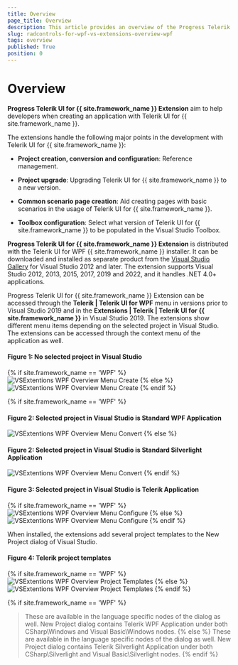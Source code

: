 ```yaml
---
title: Overview
page_title: Overview
description: This article provides an overview of the Progress Telerik UI for {{ site.framework_name }} Extension.
slug: radcontrols-for-wpf-vs-extensions-overview-wpf
tags: overview
published: True
position: 0
---
```


# Overview

__Progress Telerik UI for {{ site.framework_name }} Extension__ aim to help developers when creating an application with Telerik UI for {{ site.framework_name }}.

The extensions handle the following major points in the development with Telerik UI for {{ site.framework_name }}:

* __Project creation, conversion and configuration__: Reference management.

* __Project upgrade__: Upgrading Telerik UI for {{ site.framework_name }} to a new version.

* __Common scenario page creation__: Aid creating pages with basic scenarios in the usage of Telerik UI for {{ site.framework_name }}.

* __Toolbox configuration__: Select what version of Telerik UI for {{ site.framework_name }} to be populated in the Visual Studio Toolbox.

__Progress Telerik UI for {{ site.framework_name }} Extension__ is distributed with the Telerik UI for WPF {{ site.framework_name }} installer. It can be downloaded and installed as separate product from the [Visual Studio Gallery](https://marketplace.visualstudio.com/) for Visual Studio 2012 and later. The extension supports Visual Studio 2012, 2013, 2015, 2017, 2019 and 2022, and it handles .NET 4.0+ applications.

Progress Telerik UI for {{ site.framework_name }} Extension can be accessed through the __Telerik | Telerik UI for WPF__ menu in versions prior to Visual Studio 2019 and in the __Extensions | Telerik | Telerik UI for {{ site.framework_name }}__ in Visual Studio 2019. The extensions show  different menu items depending on the selected project in Visual Studio. The extensions can be accessed through the context menu of the application as well.

#### Figure 1: No selected project in Visual Studio
{% if site.framework_name == 'WPF' %}
![VSExtentions WPF Overview Menu Create](images/VSExtentions_WPF_OverviewMenuCreate.png)
{% else %}
![VSExtentions WPF Overview Menu Create](images/VSExtentions_SL_OverviewMenuCreate.png)
{% endif %}

{% if site.framework_name == 'WPF' %}
#### Figure 2: Selected project in Visual Studio is Standard WPF Application
![VSExtentions WPF Overview Menu Convert](images/VSExtentions_WPF_OverviewMenuConvert.png)
{% else %}
#### Figure 2: Selected project in Visual Studio is Standard Silverlight Application
![VSExtentions WPF Overview Menu Convert](images/VSExtentions_SL_OverviewMenuConvert.png)
{% endif %}

#### Figure 3: Selected project in Visual Studio is Telerik Application
{% if site.framework_name == 'WPF' %}
![VSExtentions WPF Overview Menu Configure](images/VSExtentions_WPF_OverviewMenuConfigure.png)
{% else %}
![VSExtentions WPF Overview Menu Configure](images/VSExtentions_SL_OverviewMenuConfigure.png)
{% endif %}

When installed, the extensions add several project templates to the New Project dialog of Visual Studio.

#### Figure 4: Telerik project templates
{% if site.framework_name == 'WPF' %}
![VSExtentions WPF Overview Project Templates](images/VSExtentions_WPF_OverviewProjectTemplates.jpg)
{% else %}
![VSExtentions WPF Overview Project Templates](images/VSExtentions_SL_OverviewProjectTemplates.png)
{% endif %}

{% if site.framework_name == 'WPF' %}
>These are available in the language specific nodes of the dialog as well. New Project dialog contains Telerik WPF Application under both CSharp\Windows and Visual Basic\Windows nodes.
{% else %}
>These are available in the language specific nodes of the dialog as well. New Project dialog contains Telerik Silverlight Application under both CSharp\Silverlight and Visual Basic\Silverlight nodes.
{% endif %}
